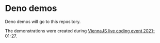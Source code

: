 # Deno demos

Deno demos will go to this repository.

The demonstrations were created during [ViennaJS live coding event 2021-01-27](https://www.meetup.com/viennajs/events/275793047).
